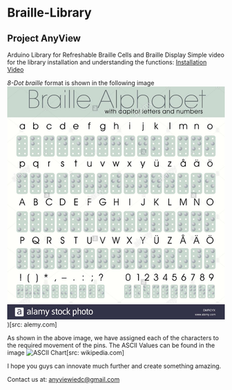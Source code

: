 # Braille-Library
## Project AnyView
Arduino Library for Refreshable Braille Cells and Braille Display 
Simple video for the library installation and understanding the functions: 
[Installation Video](https://drive.google.com/drive/folders/19WAqIL-NhV4G5J1RsrMgq6cPOxpzeN6h?usp=sharing)

*8-Dot braille* format is shown in the following image 
![eightbraille](https://github.com/shantanu-spec/Anyview/blob/main/Resources/8%20dot%20braille.jpg))[src: alemy.com]

As shown in the above image, we have assigned each of the characters to the required movement of the pins. The ASCII Values can be found in the image
![ASCII Chart]([https://github.com/varigondavamsi/Braille-Library/blob/main/Resources/Ascii%20Chart.jpg](https://github.com/shantanu-spec/Anyview/blob/main/Resources/Ascii%20Chart.jpg))[src: wikipedia.com]

I hope you guys can innovate much further and create something amazing. 



Contact us at: anyviewiedc@gmail.com

